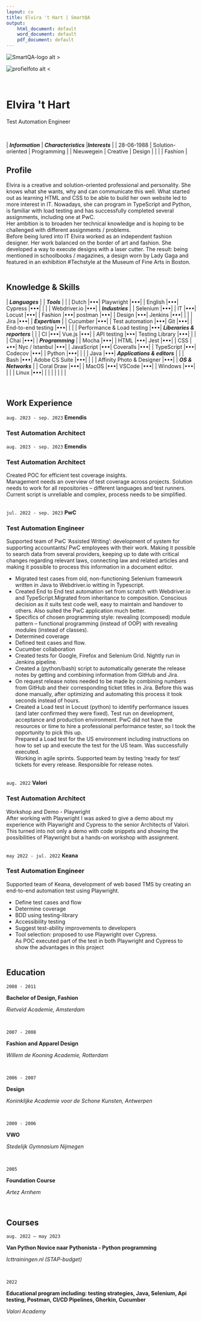 ```yaml
---
layout: cv
title: Elvira 't Hart | SmartQA
output: 
    html_document: default
    word_document: default
    pdf_document: default
---
```


![SmartQA-logo alt >](./images/Logo_SmartQA.png)

![profielfoto alt <](./images/profielfoto.jpg)

<br />

# Elvira 't Hart
Test Automation Engineer

<br />

| ***Information*** | ***Characteristics*** |***Interests*** |
| 28-06-1988        | Solution-oriented     | Programming    |
| Nieuwegein        | Creative              | Design         |
|                   |                       | Fashion        |

## Profile

Elvira is a creative and solution-oriented professional and personality. She knows what she wants, why and can communicate this well. 
What started out as learning HTML and CSS to be able to build her own website led to more interest in IT. Nowadays, she can program in TypeScript and Python, is familiar with load testing and has successfully completed several assignments, including one at PwC.<br />
Her ambition is to broaden her technical knowledge and is hoping to be challenged with different assignments / problems.<br />
Before being lured into IT Elvira worked as an independent fashion designer. Her work balanced on the border of art and fashion. She developed a way to execute designs with a laser cutter. The result: being mentioned in schoolbooks / magazines, a design worn by Lady Gaga and featured in an exhibition #Techstyle at the Museum of Fine Arts in Boston. 
<br /><br />

## Knowledge & Skills

| ***Languages***            |   | ***Tools***                  |   |
| Dutch                      |•••| Playwright                   |•••|
| English                    |•••| Cypress                      |•••|
|                            |   | Webdriver.io                 |•••|
| ***Industries***           |   | Selenium                     |•••|
| IT                         |•••| Locust                       |•••|
| Fashion                    |•••| postman                      |•••|
| Design                     |•••| Jenkins                      |•••|
|                            |   | Jira                         |•••|
| ***Expertism***           |   | Cucumber                     |•••|
| Test automation            |•••| Git                          |•••|
| End-to-end testing        |•••|                              |   |
| Performance & Load testing |•••| ***Liberaries & reporters*** |   |
| CI                         |•••| Vue.js                       |•••|
| API testing                |•••| Testing Library              |•••|
|                            |   | Chai                         |•••|
| ***Programming***          |   | Mocha                        |•••|
| HTML                       |•••| Jest                         |•••|
| CSS                        |•••| Nyc / Istanbul               |•••|
| JavaScript                 |•••| Coveralls                    |•••|
| TypeScript                 |•••| Codecov                      |•••|
| Python                     |•••|                              |   |
| Java                       |•••| ***Applications & editors*** |   |
| Bash                       |•••| Adobe CS Suite               |•••|
|                            |   | Affinity Photo & Designer    |•••|
| ***OS & Networks***        |   | Coral Draw                   |•••|
| MacOS                      |•••| VSCode                       |•••|
| Windows                    |•••|                              |   |
| Linux                      |•••|                              |   |
|                            |   |                              |   |

<br />

## Work Experience

<p><code>aug. 2023 - sep. 2023</code>
<strong>Emendis</strong></p>
<h3>Test Automation Architect</h3>

`aug. 2023 - sep. 2023`
__Emendis__

### Test Automation Architect

Created POC for efficient test coverage insights.<br />
Management needs an overview of test coverage across projects. Solution needs to work for all repositories – different languages and test runners. Current script is unreliable and complex, process needs to be simplified.
<br /><br />

`jul. 2022 - sep. 2023`
__PwC__

### Test Automation Engineer

Supported team of PwC ‘Assisted Writing’: development of system for supporting accountants/ PwC employees with their work. Making it possible to search data from several providers, keeping up to date with critical changes regarding relevant laws, connecting law and related articles and making it possible to process this information in a document editor.
<br />

- Migrated test cases from old, non-functioning Selenium framework written in Java to Webdriver.io witting in Typescript.
- Created End to End test automation set from scratch with Webdriver.io and TypeScript.Migrated from inheritance to composition. Conscious decision as it suits test code well, easy to maintain and handover to others. Also suited the PwC application much better. 
- Specifics of chosen programming style: revealing (composed) module pattern – functional programming (instead of OOP) with revealing modules (instead of classes).
- Determined coverage
- Defined test cases and flow.
- Cucumber collaboration
- Created tests for Google, Firefox and Selenium Grid. Nightly run in Jenkins pipeline.
- Created a (python/bash) script to automatically generate the release notes by getting and combining information from GitHub and Jira.
- On request release notes needed to be made by combining numbers from GitHub and their corresponding ticket titles in Jira. Before this was done manually, after optimizing and automating this process it took seconds instead of hours.
- Created a Load test in Locust (python) to identify performance issues (and later confirmed they were fixed). Test run on development, acceptance and production environment.
PwC did not have the resources or time to hire a professional performance tester, so I took the opportunity to pick this up.<br />
Prepared a Load test for the US environment including instructions on how to set up and execute the test for the US team. Was successfully executed.<br />
Working in agile sprints. Supported team by testing ‘ready for test’ tickets for every release. Responsible for release notes. 
<br /><br />

`aug. 2022`
__Valori__

### Test Automation Architect

Workshop and Demo - Playwright<br />
After working with Playwright I was asked to give a demo about my experience with Playwright and Cypress to the senior Architects of Valori. This turned into not only a demo with code snippets and showing the possibilities of Playwright but a hands-on workshop with assignment.  
<br />

`may 2022 - jul. 2022`
__Keana__

### Test Automation Engineer

Supported team of Keana, development of web based TMS by creating an end-to-end automation test using Playwright. 

- Define test cases and flow 
- Determine coverage 
- BDD using testing-library 
- Accessibility testing 
- Suggest test-ability improvements to developers 
- Tool selection: proposed to use Playwright over Cypress. <br />As POC executed part of the test in both Playwright and Cypress to show the advantages in this project 
<br /><br />

## Education

`2008 - 2011`

__Bachelor of Design, Fashion__

*Rietveld Academie, Amsterdam*

<br />

`2007 - 2008`

__Fashion and Apparel Design__

*Willem de Kooning Academie, Rotterdam*

<br />

`2006 - 2007`

__Design__

*Koninklijke Academie voor de Schone Kunsten, Antwerpen*

<br />

`2000 - 2006`

__VWO__

*Stedelijk Gymnasium Nijmegen*

<br />

`2005`

__Foundation Course__

*Artez Arnhem*

<br />

## Courses


`aug. 2022 – may 2023`

__Van Python Novice naar Pythonista - Python programming__

*Icttrainingen.nl (STAP-budget)*

<br />

`2022`

__Educational program including: testing strategies, Java, Selenium, Api testing, Postman, CI/CD Pipelines, Gherkin, Cucumber__

*Valori Academy*

<br />

<br /><br />
<br /><br />


